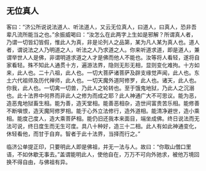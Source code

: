 ##  无位真人

客曰：“济公所说说法道人、听法道人，又云无位真人，曰道人，曰真人，恐非吾辈凡流所能当之也。”余振威喝曰：“汝怎么在此两字上生如是邪解？所谓真人者，乃谓一切皆幻皆假，惟此人为真，非是论列人之品第，某为凡人某为真人也。道人者，谓说法之人乃明道之人，听法之人乃求道之人。你来听道求道，即是道人，兼谓举世人人是佛，非谓明道求道之人才是佛而他人不能也。汝等将人看轻，遂将自家看轻。殊不知此人通贯十方，遍游法界，隐则无形无相，显则变化难拘。十方如来，此人也。二十八祖，此人也。一切大菩萨诸菩萨及辟支缘觉声闻，此人也。东土六代祖师及历代禅师，此人也。一切天魔外道阿修罗，此人也。诸天，此人也。你我，此人也。一切禽一切兽，乃此人之轮转也。至于饿鬼地狱，乃此人之沉溺也。此十法界中何界而非此人之修为而成之耶？此人神通广大不可思议。能为恶，造恶鬼地狱畜生相。能为善，造天堂相。能善恶相杂，造世间富贵苦乐相。能修善不断嗔恨，造天魔阿修罗相。能于心外立法修行，造外道相。能清净避世，造小乘相。能度己度人，造大乘菩萨相。能仍旧还我本来面目，端坐成佛。终日说法而无法可说，终日度生而无生可度。具八十种好，造三十二相。此人有如此神通变化，休轻看他，而甘于自弃。智者于此十法界，当择而行之。”

临济公单提正印，只要明此人即是佛祖，并无一法与人。故曰：“你取山僧口里语，不如休歇无事去。”盖谓能明此人，使他自在，万万不可向外驰求，被他万境回换不得自由，与佛祖有异。
